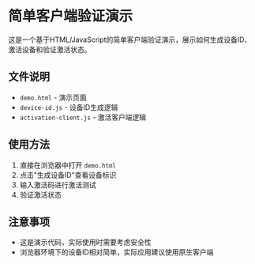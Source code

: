 # 简单客户端验证演示

这是一个基于HTML/JavaScript的简单客户端验证演示，展示如何生成设备ID、激活设备和验证激活状态。

## 文件说明

- `demo.html` - 演示页面
- `device-id.js` - 设备ID生成逻辑
- `activation-client.js` - 激活客户端逻辑

## 使用方法

1. 直接在浏览器中打开 `demo.html`
2. 点击"生成设备ID"查看设备标识
3. 输入激活码进行激活测试
4. 验证激活状态

## 注意事项

- 这是演示代码，实际使用时需要考虑安全性
- 浏览器环境下的设备ID相对简单，实际应用建议使用原生客户端
